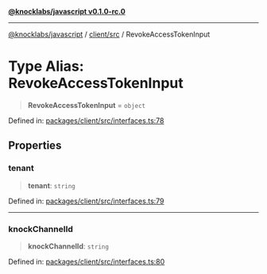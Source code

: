 [**@knocklabs/javascript v0.1.0-rc.0**](../../../README.md)

***

[@knocklabs/javascript](../../../modules.md) / [client/src](../README.md) / RevokeAccessTokenInput

# Type Alias: RevokeAccessTokenInput

> **RevokeAccessTokenInput** = `object`

Defined in: [packages/client/src/interfaces.ts:78](https://github.com/knocklabs/javascript/blob/main/packages/client/src/interfaces.ts#L78)

## Properties

### tenant

> **tenant**: `string`

Defined in: [packages/client/src/interfaces.ts:79](https://github.com/knocklabs/javascript/blob/main/packages/client/src/interfaces.ts#L79)

***

### knockChannelId

> **knockChannelId**: `string`

Defined in: [packages/client/src/interfaces.ts:80](https://github.com/knocklabs/javascript/blob/main/packages/client/src/interfaces.ts#L80)
